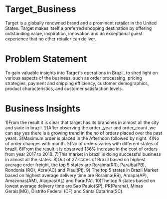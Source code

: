 # Target_Business
Target is a globally renowned brand and a prominent retailer in the United States. Target makes itself a preferred shopping destination by offering outstanding value, inspiration, innovation and an exceptional guest experience that no other retailer can deliver.
# Problem Statement
To gain valuable insights into Target's operations in Brazil, to shed light on various aspects of the business, such as order processing, pricing strategies, payment and shipping efficiency, customer demographics, product characteristics, and customer satisfaction levels.

# Business Insights
1)From the result it is clear that target has its branches in almost all the city and state in brazil.
2)After observing the order _year and order_count ,we can say yes there is a growing trend in the no of orders placed over the past years.
3)Maximum order is placed in the Afternoon followed by night.
4)No of order changes with month.
5)No of orders varies with different states of brazil.
6)From the result it is observed 136% increase in the cost of orders from year 2017 to 2018.
7)This market in brazil is doing successful business in almost all the states.
8)Out of 27 states of Brazil based on highest average order freight, the top 5 states are Roraima(RR), Paraiba(PB), Rondonia 
  (RO), Acre(AC) and Piaui(PI).
9) The top 5 states in Brazil Market based on highest average delivery time are  Roraima(RR), Amapa(AP), Amazonas(AM), 
   Alagoas(AL) and Para(PA).
10)The top 5 states based on lowest average delivery time are Sao Paulo(SP), PR(Parana), Minas 
   Gerais(MG), Distrito Federal (DF) and Santa Catarina(SC).





 
